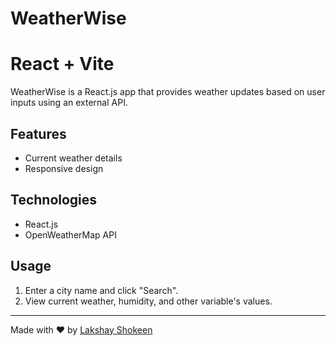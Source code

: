 # WeatherWise
# React + Vite

WeatherWise is a React.js app that provides weather updates based on user inputs using an external API.

## Features

- Current weather details
- Responsive design

## Technologies

- React.js
- OpenWeatherMap API

## Usage

1. Enter a city name and click "Search".
2. View current weather, humidity, and other variable's values.

---

Made with ❤️ by [Lakshay Shokeen](https://github.com/Shokeencodes)

